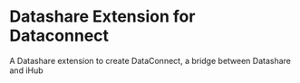 # Datashare Extension for Dataconnect
A Datashare extension to create DataConnect, a bridge between Datashare and iHub
